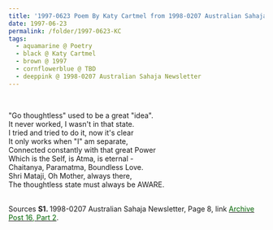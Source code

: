 ```yaml
---
title: '1997-0623 Poem By Katy Cartmel from 1998-0207 Australian Sahaja Newsletter, Page 8'
date: 1997-06-23
permalink: /folder/1997-0623-KC
tags:
  - aquamarine @ Poetry
  - black @ Katy Cartmel
  - brown @ 1997
  - cornflowerblue @ TBD
  - deeppink @ 1998-0207 Australian Sahaja Newsletter
---
```


<br>

<p>
"Go thoughtless" used to be a great "idea".<br>
It never worked, I wasn't in that state.<br>
I tried and tried to do it, now it's clear<br>
It only works when "I" am separate,<br>
Connected constantly with that great Power<br>
Which is the Self, is Atma, is eternal -<br>
Chaitanya, Paramatma, Boundless Love.<br>
Shri Mataji, Oh Mother, always there,<br>
The thoughtless state must always be AWARE.<br>
</p>

<br>

<wave-list>
<list-title color="DarkSeaGreen" width="40">Sources</list-title>
  <list-item color="BlanchedAlmond"  width="280"><b>S1. </b> 1998-0207 Australian Sahaja Newsletter, Page 8, link <a href="https://seven-teams.github.io/archives/2023/1215"><font color="DarkGreen">Archive Post 16, Part 2</font></a>.</list-item>
</wave-list>